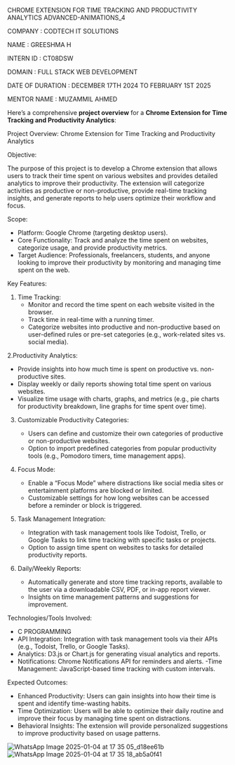 CHROME EXTENSION FOR TIME TRACKING AND PRODUCTIVITY ANALYTICS ADVANCED-ANIMATIONS_4

COMPANY : CODTECH IT SOLUTIONS

NAME : GREESHMA H

INTERN ID : CT08DSW

DOMAIN : FULL STACK WEB DEVELOPMENT

DATE OF DURATION : DECEMBER 17TH 2024 TO FEBRUARY 1ST 2025

MENTOR NAME : MUZAMMIL AHMED

Here’s a comprehensive **project overview** for a **Chrome Extension for Time Tracking and Productivity Analytics**:

Project Overview: Chrome Extension for Time Tracking and Productivity Analytics

Objective:

The purpose of this project is to develop a Chrome extension that allows users to track their time spent on various websites and provides detailed analytics to improve their productivity. The extension will categorize activities as productive or non-productive, provide real-time tracking insights, and generate reports to help users optimize their workflow and focus.

Scope:
- Platform: Google Chrome (targeting desktop users).
- Core Functionality: Track and analyze the time spent on websites, categorize usage, and provide productivity metrics.
- Target Audience: Professionals, freelancers, students, and anyone looking to improve their productivity by monitoring and managing time spent on the web.

Key Features:
1. Time Tracking:
   - Monitor and record the time spent on each website visited in the browser.
   - Track time in real-time with a running timer.
   - Categorize websites into productive and non-productive based on user-defined rules or pre-set categories (e.g., work-related sites vs. social media).
   
2.Productivity Analytics:
   - Provide insights into how much time is spent on productive vs. non-productive sites.
   - Display weekly or daily reports showing total time spent on various websites.
   - Visualize time usage with charts, graphs, and metrics (e.g., pie charts for productivity breakdown, line graphs for time spent over time).
   
3. Customizable Productivity Categories:
   - Users can define and customize their own categories of productive or non-productive websites.
   - Option to import predefined categories from popular productivity tools (e.g., Pomodoro timers, time management apps).
   
4. Focus Mode:
   - Enable a “Focus Mode” where distractions like social media sites or entertainment platforms are blocked or limited.
   - Customizable settings for how long websites can be accessed before a reminder or block is triggered.
   
5. Task Management Integration:
   - Integration with task management tools like Todoist, Trello, or Google Tasks to link time tracking with specific tasks or projects.
   - Option to assign time spent on websites to tasks for detailed productivity reports.

6. Daily/Weekly Reports:
   - Automatically generate and store time tracking reports, available to the user via a downloadable CSV, PDF, or in-app report viewer.
   - Insights on time management patterns and suggestions for improvement.

Technologies/Tools Involved:

- C PROGRAMMING
- API Integration: Integration with task management tools via their APIs (e.g., Todoist, Trello, or Google Tasks).
- Analytics: D3.js or Chart.js for generating visual analytics and reports.
- Notifications: Chrome Notifications API for reminders and alerts.
-Time Management: JavaScript-based time tracking with custom intervals.

Expected Outcomes:

- Enhanced Productivity: Users can gain insights into how their time is spent and identify time-wasting habits.
- Time Optimization: Users will be able to optimize their daily routine and improve their focus by managing time spent on distractions.
- Behavioral Insights: The extension will provide personalized suggestions to improve productivity based on usage patterns.

![WhatsApp Image 2025-01-04 at 17 35 05_d18ee61b](https://github.com/user-attachments/assets/230ad6cc-8caf-4cc6-9b57-9b3af7182888)
![WhatsApp Image 2025-01-04 at 17 35 18_ab5a0f41](https://github.com/user-attachments/assets/f9ad748d-246f-42a7-9e91-9288d79c1165)

